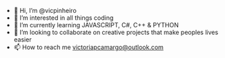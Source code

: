 - 👋 Hi, I’m @vicpinheiro
- 👀 I’m interested in all things coding 
- 🌱 I’m currently learning JAVASCRIPT, C#, C++ & PYTHON
- 💞️ I’m looking to collaborate on creative projects that make peoples lives easier 
- 📫 How to reach me victoriapcamargo@outlook.com

<!---
vicpinheiro/vicpinheiro is a ✨ special ✨ repository because its `README.md` (this file) appears on your GitHub profile.
You can click the Preview link to take a look at your changes.
--->
